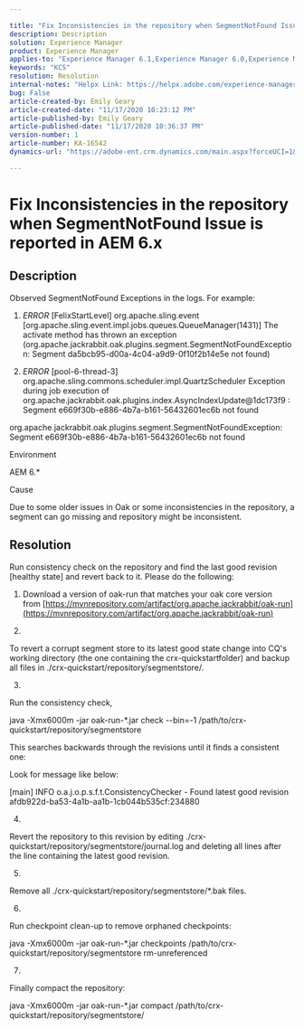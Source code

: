 ```yaml
---

title: "Fix Inconsistencies in the repository when SegmentNotFound Issue is reported in AEM 6.x"  
description: Description  
solution: Experience Manager  
product: Experience Manager  
applies-to: "Experience Manager 6.1,Experience Manager 6.0,Experience Manager XML Documentation for Adobe Experience Manager,Experience Manager XML Documentation Add-on for Adobe Experience Manager,Experience Manager,Experience Manager 6.2,Experience Manager 6.3"  
keywords: "KCS"  
resolution: Resolution  
internal-notes: "Helpx Link: https://helpx.adobe.com/experience-manager/kb/fix-inconsistencies-in-the-repository-when-segmentnotfound-issue.html"  
bug: False  
article-created-by: Emily Geary  
article-created-date: "11/17/2020 10:23:12 PM"  
article-published-by: Emily Geary  
article-published-date: "11/17/2020 10:36:37 PM"  
version-number: 1  
article-number: KA-16542  
dynamics-url: "https://adobe-ent.crm.dynamics.com/main.aspx?forceUCI=1&pagetype=entityrecord&etn=knowledgearticle&id=146cec74-2329-eb11-a813-000d3a303484"

---
```


# Fix Inconsistencies in the repository when SegmentNotFound Issue is reported in AEM 6.x

## Description

Observed SegmentNotFound Exceptions in the logs. For example:

1.  *ERROR* [FelixStartLevel] org.apache.sling.event [org.apache.sling.event.impl.jobs.queues.QueueManager(1431)] The activate method has thrown an exception (org.apache.jackrabbit.oak.plugins.segment.SegmentNotFoundException: Segment da5bcb95-d00a-4c04-a9d9-0f10f2b14e5e not found)
 
2.  *ERROR* [pool-6-thread-3] org.apache.sling.commons.scheduler.impl.QuartzScheduler Exception during job execution of org.apache.jackrabbit.oak.plugins.index.AsyncIndexUpdate@1dc173f9 : Segment e669f30b-e886-4b7a-b161-56432601ec6b not found




org.apache.jackrabbit.oak.plugins.segment.SegmentNotFoundException: Segment e669f30b-e886-4b7a-b161-56432601ec6b not found


Environment



AEM 6.*


Cause



Due to some older issues in Oak or some inconsistencies in the repository, a segment can go missing and repository might be inconsistent.

## Resolution

Run consistency check on the repository and find the last good revision [healthy state] and revert back to it. Please do the following:

1.  Download a version of oak-run that matches your oak core version from [https://mvnrepository.com/artifact/org.apache.jackrabbit/oak-run](https://mvnrepository.com/artifact/org.apache.jackrabbit/oak-run)
 
2.  

To revert a corrupt segment store to its latest good state change into CQ's working directory (the one containing the crx-quickstartfolder) and backup all files in ./crx-quickstart/repository/segmentstore/.

3.  

Run the consistency check,

java -Xmx6000m -jar oak-run-*.jar check --bin=-1 /path/to/crx-quickstart/repository/segmentstore

This searches backwards through the revisions until it finds a consistent one:

Look for message like below:

[main] INFO o.a.j.o.p.s.f.t.ConsistencyChecker - Found latest good revision afdb922d-ba53-4a1b-aa1b-1cb044b535cf:234880

4.  

Revert the repository to this revision by editing ./crx-quickstart/repository/segmentstore/journal.log and deleting all lines after the line containing the latest good revision.

5.  

Remove all ./crx-quickstart/repository/segmentstore/*.bak files.

6.  

Run checkpoint clean-up to remove orphaned checkpoints:

java -Xmx6000m -jar oak-run-*.jar checkpoints /path/to/crx-quickstart/repository/segmentstore rm-unreferenced

7.  

Finally compact the repository:

java -Xmx6000m -jar oak-run-*.jar compact /path/to/crx-quickstart/repository/segmentstore/

 

